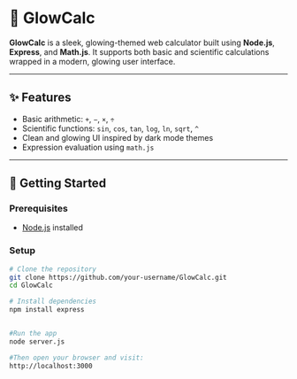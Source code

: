 # 🔮 GlowCalc

**GlowCalc** is a sleek, glowing-themed web calculator built using **Node.js**, **Express**, and **Math.js**. It supports both basic and scientific calculations wrapped in a modern, glowing user interface.

---

## ✨ Features

- Basic arithmetic: `+`, `−`, `×`, `÷`
- Scientific functions: `sin`, `cos`, `tan`, `log`, `ln`, `sqrt`, `^`
- Clean and glowing UI inspired by dark mode themes
- Expression evaluation using `math.js`

---

## 🚀 Getting Started

### Prerequisites

- [Node.js](https://nodejs.org/) installed

### Setup

```bash
# Clone the repository
git clone https://github.com/your-username/GlowCalc.git
cd GlowCalc

# Install dependencies
npm install express


#Run the app
node server.js

#Then open your browser and visit:
http://localhost:3000



